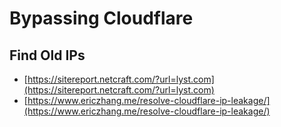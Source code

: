 # Bypassing Cloudflare

## Find Old IPs

* [https://sitereport.netcraft.com/?url=lyst.com](https://sitereport.netcraft.com/?url=lyst.com)
* [https://www.ericzhang.me/resolve-cloudflare-ip-leakage/](https://www.ericzhang.me/resolve-cloudflare-ip-leakage/)
